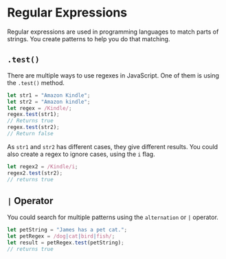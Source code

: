 # Regular Expressions

Regular expressions are used in programming languages to match parts of strings. You create patterns to help you do that matching.

## `.test()`

There are multiple ways to use regexes in JavaScript. One of them is using the `.test()` method.

```js
let str1 = "Amazon Kindle";
let str2 = "Amazon kindle";
let regex = /Kindle/;
regex.test(str1);
// Returns true
regex.test(str2);
// Return false
```

As `str1` and `str2` has different cases, they give different results. You could also create a regex to ignore cases, using the `i` flag.

```js
let regex2 = /Kindle/i;
regex2.test(str2);
// returns true
```

## `|` Operator

You could search for multiple patterns using the `alternation` or `|` operator.

```js
let petString = "James has a pet cat.";
let petRegex = /dog|cat|bird|fish/; 
let result = petRegex.test(petString);
// returns true
```

